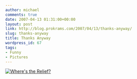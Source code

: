 ```yaml
---
author: michael
comments: true
date: 2007-04-13 01:31:00+00:00
layout: post
link: http://blog.prokrams.com/2007/04/13/thanks-anyway/
slug: thanks-anyway
title: Thanks Anyway
wordpress_id: 67
tags:
- Funny
- Pictures
---
```


[![Where's the Relief?](http://farm1.static.flickr.com/193/456715298_0e30827957.jpg)](http://www.flickr.com/photos/michaeldotnet/456715298/)
